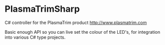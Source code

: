 PlasmaTrimSharp
===============

C# controller for the PlasmaTrim product http://www.plasmatrim.com

Basic enough API so you can live set the colour of the LED's, for integration into various C# type projects.